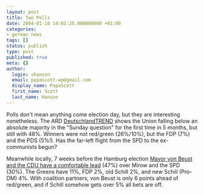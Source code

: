 ```yaml
---
layout: post
title: Two Polls
date: 2004-01-10 14:01:25.000000000 +01:00
categories:
- german news
tags: []
status: publish
type: post
published: true
meta: {}
author:
  login: shanson
  email: papascott-wp@gmail.com
  display_name: PapaScott
  first_name: Scott
  last_name: Hanson
---
```

<p>Polls don't mean anything come election day, but they are interesting nonetheless. The ARD <a title="tagesschau.de : Sonntagsfrage: Union verliert absolute Mehrheit" href="http://www.tagesschau.de/aktuell/meldungen/0,1185,OID2827436_TYP6_THE2827398_NAV2827398_REF_BAB,00.html">DeutschlandTREND</a>  shows the Union falling below an absolute majority in the "Sunday question" for the first time in 5 months, but still with 48%. Winners were not red/green (26%/10%), but the FDP (7%) and the PDS (5%!). Has the far-left flight from the SPD to the ex-communists begun? </p>
<p>Meanwhile locally, 7 weeks before the Hamburg election <a title="Hamburg: Aktuelle Wahlumfrageergebnisse [jimmiz journal]" href="http://jimmiz.blogg.de/eintrag.php?id=156">Mayor von Beust and the CDU have a comfortable lead</a> (47%) over Mirow and the SPD (30%). The Greens have 11%, FDP 2%, old Schill 2%, and new Schill (Pro-DM) 4%.  With coalition partners, von Beust is only 6 points ahead of red/green, and if Schill somehow gets over 5% all bets are off.</p>
